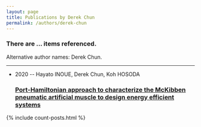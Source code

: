```yaml
---
layout: page
title: Publications by Derek Chun
permalink: /authors/derek-chun
---
```


<h3 id="number-posts">There are ... items referenced.</h3>
<p id='info-authors'>Alternative author names: Derek Chun.</p>
<hr />
<ul class="post-list">
<li><span class='post-meta'>2020 -- Hayato INOUE, Derek Chun, Koh HOSODA</span><h3><a class='post-link' href="{{ site.baseurl }}/port-hamiltonian-approach-to-characterize-the-mckibben-pneumatic-artificial-muscle-to-design-energy-efficient-systems">Port-Hamiltonian approach to characterize the McKibben pneumatic artificial muscle to design energy efficient systems</a></h3></li>

</ul>
{% include count-posts.html %}
